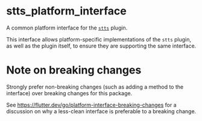 # stts_platform_interface

A common platform interface for the [`stts`][1] plugin.

This interface allows platform-specific implementations of the `stts`
plugin, as well as the plugin itself, to ensure they are supporting the
same interface.

# Note on breaking changes

Strongly prefer non-breaking changes (such as adding a method to the interface)
over breaking changes for this package.

See https://flutter.dev/go/platform-interface-breaking-changes for a discussion
on why a less-clean interface is preferable to a breaking change.

[1]: ../stts
[2]: lib/stts_platform_interface.dart